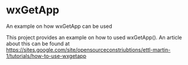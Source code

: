 # wxGetApp
An example on how wxGetApp can be used

This project provides an example on how to used wxGetApp().
An article about this can be found at https://sites.google.com/site/opensourceconstriubtions/ettl-martin-1/tutorials/how-to-use-wxgetapp


